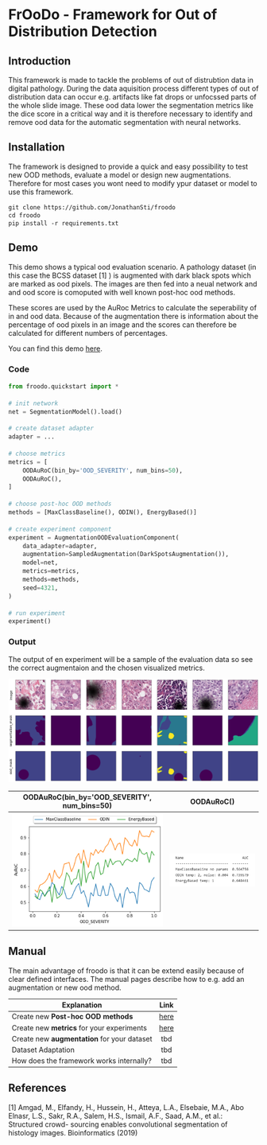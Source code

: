 # FrOoDo - Framework for Out of Distribution Detection

## Introduction

This framework is made to tackle the problems of out of distrubtion data in digital pathology. During the data aquisition process different types of out of distribution data can occur e.g. artifacts like fat drops or unfocssed parts of the whole slide image. These ood data lower the segmentation metrics like the dice score in a critical way and it is therefore necessary to identify and remove ood data for the automatic segmentation with neural networks.

## Installation

The framework is designed to provide a quick and easy possibility to test new OOD methods, evaluate a model or design new augmentations. Therefore for most cases you wont need to modify ypur dataset or model to use this framework.

```
git clone https://github.com/JonathanSti/froodo
cd froodo
pip install -r requirements.txt
```

## Demo

This demo shows a typical ood evaluation scenario. A pathology dataset (in this case the BCSS dataset [1] ) is augmented with dark black spots which are marked as ood pixels. The images are then fed into a neual network and and ood score is comoputed with well known post-hoc ood methods. 

These scores are used by the AuRoc Metrics to calculate the seperability of in and ood data. Because of the augmentation there is information about the percentage of ood pixels in an image and the scores can therefore be calculated for different numbers of percentages.

You can find this demo [here](demo.ipynb).

### Code
```python
from froodo.quickstart import *

# init network
net = SegmentationModel().load()

# create dataset adapter
adapter = ...

# choose metrics
metrics = [
    OODAuRoC(bin_by='OOD_SEVERITY', num_bins=50),
    OODAuRoC(),
]

# choose post-hoc OOD methods
methods = [MaxClassBaseline(), ODIN(), EnergyBased()]

# create experiment component
experiment = AugmentationOODEvaluationComponent(
    data_adapter=adapter,
    augmentation=SampledAugmentation(DarkSpotsAugmentation()),
    model=net,
    metrics=metrics,
    methods=methods,
    seed=4321,
)

# run experiment
experiment()
```
### Output

The output of en experiment will be a sample of the evaluation data so see the correct augmentaion and the chosen visualized metrics.

![](samples.png "Augmentation Samples") 

OODAuRoC(bin_by='OOD_SEVERITY', num_bins=50) | OODAuRoC()
:--: | :--:
![](metric.png "Binned AuRoC Metric") | ![](metric2.png "AuRoC Metric") 





## Manual

The main advantage of froodo is that it can be extend easily because of clear defined interfaces. The manual pages describe how to e.g. add an augmentation or new ood method. 


Explanation | Link
-- | :--:
Create new **Post-hoc OOD methods** | [here](docs/NEW_METHOD.md)
Create new **metrics** for your experiments | [here](docs/NEW_METRIC.md)
Create new **augmentation** for your dataset| tbd
Dataset Adaptation | tbd
How does the framework works internally?| tbd

## References
[1] Amgad, M., Elfandy, H., Hussein, H., Atteya, L.A., Elsebaie, M.A., Abo Elnasr,
L.S., Sakr, R.A., Salem, H.S., Ismail, A.F., Saad, A.M., et al.: Structured crowd-
sourcing enables convolutional segmentation of histology images. Bioinformatics
(2019)




